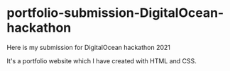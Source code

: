 # portfolio-submission-DigitalOcean-hackathon

Here is my submission for DigitalOcean hackathon 2021

It's a portfolio website which I have created with HTML and CSS. 
